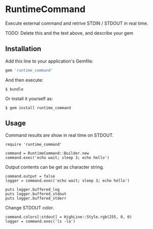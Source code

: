 # RuntimeCommand

Execute external command and retrive STDIN / STDOUT in real time.

TODO: Delete this and the text above, and describe your gem

## Installation

Add this line to your application's Gemfile:

```ruby
gem 'runtime_command'
```

And then execute:

    $ bundle

Or install it yourself as:

    $ gem install runtime_command

## Usage

Command results are show in real time on STDOUT.

```
require 'runtime_command'

command = RuntimeCommand::Builder.new
command.exec('echo wait; sleep 3; echo hello')
```

Output contents can be get as character string.

```
command.output = false
logger = command.exec('echo wait; sleep 3; echo hello')

puts logger.buffered_log
puts logger.buffered_stdout
puts logger.buffered_stderr
```

Change STDOUT color.

```
command.colors[:stdout] = HighLine::Style.rgb(255, 0, 0)
logger = command.exec('ls -la')
```
